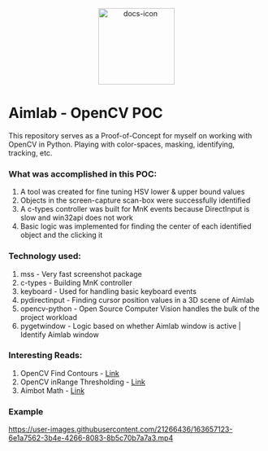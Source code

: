 <p align="center">
<img src="https://res.cloudinary.com/wemakeart/image/upload/v1650072158/github-projects/aimlab-poc/aimlab-poc-bot_dietko.png" width=150px height="150px"  alt="docs-icon"/>
</p>

# Aimlab - OpenCV POC

This repository serves as a Proof-of-Concept for myself on working with OpenCV in Python. Playing with color-spaces, masking, identifying, tracking, etc.

### What was accomplished in this POC:

1. A tool was created for fine tuning HSV lower & upper bound values
2. Objects in the screen-capture scan-box were successfully identified
3. A c-types controller was built for MnK events because DirectInput is slow and win32api does not work
4. Basic logic was implemented for finding the center of each identified object and the clicking it

### Technology used:

1. mss - Very fast screenshot package
2. c-types - Building MnK controller
3. keyboard - Used for handling basic keyboard events
4. pydirectinput - Finding cursor position values in a 3D scene of Aimlab
5. opencv-python - Open Source Computer Vision handles the bulk of the project workload
6. pygetwindow - Logic based on whether Aimlab window is active | Identify Aimlab window

### Interesting Reads:

1. OpenCV Find Contours - [Link](https://docs.opencv.org/4.x/df/d0d/tutorial_find_contours.html)
2. OpenCV inRange Thresholding - [Link](https://docs.opencv.org/3.4/da/d97/tutorial_threshold_inRange.html)
3. Aimbot Math - [Link](https://res.cloudinary.com/wemakeart/image/upload/v1650074126/github-projects/aimlab-poc/aimbot-math_mv0ogs.png)

### Example


https://user-images.githubusercontent.com/21266436/163657123-6e1a7562-3b4e-4266-8083-8b5c70b7a7a3.mp4

